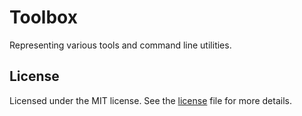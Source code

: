 # Toolbox
Representing various tools and command line utilities.

## License
Licensed under the MIT license. See the [license](LICENSE.txt) file for more details.